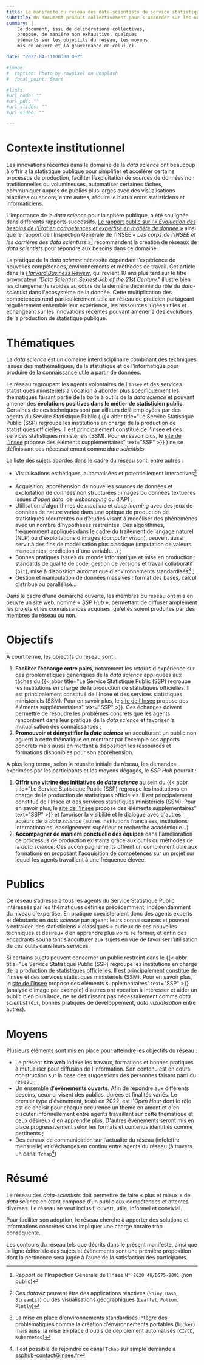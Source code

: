 ```yaml
---
title: Le manifeste du réseau des data-scientists du service statistique public
subtitle: Un document produit collectivement pour s'accorder sur les objectifs et les moyens du réseau  
summary: |
    Ce document, issu de délibérations collectives,
    propose, de manière non exhaustive, quelques
    éléments sur les objectifs du réseau, les moyens
    mis en oeuvre et la gouvernance de celui-ci.

date: "2022-04-11T00:00:00Z"

#image:
#  caption: Photo by rawpixel on Unsplash
#  focal_point: Smart

#links:
#url_code: ""
#url_pdf: ""
#url_slides: ""
#url_video: ""

---
```


# Contexte institutionnel

Les innovations récentes dans le domaine de
la  _data science_ ont beaucoup à offrir à la statistique publique 
pour simplifier et accélérer certains processus de production, 
faciliter l’exploitation de sources de données non traditionnelles
ou volumineuses, automatiser certaines tâches,
communiquer auprès de publics plus larges avec des visualisations
réactives ou encore, entre autres,
réduire le hiatus entre statisticiens et informaticiens.

L’importance de la _data science_ pour la sphère publique, a été soulignée dans différents rapports successifs.
[Le rapport public sur l’_« Évaluation des besoins de l’État en compétences et expertise en matière de donnée »_](https://www.numerique.gouv.fr/publications/rapport-evaluation-besoins-etat-en-competences-et-expertises-en-matiere-de-donnee/) ainsi que le rapport de l’Inspection Générale de l’INSEE _« Les corps de l’INSEE et les carrières des data scientists »_[^1] recommandent la création de réseaux de _data scientists_ pour répondre aux besoins dans ce domaine.

[^1]: Rapport de l'Inspection Générale de l'Insee `N° 2020_48/DG75-B001` (non public)


La pratique de la _data science_ nécessite cependant l’expérience de nouvelles compétences,
environnements et méthodes de travail. Cet article dans
la [_Harvard Business Review_](https://hbr.org/2022/07/is-data-scientist-still-the-sexiest-job-of-the-21st-century),
qui revient 10 ans plus tard sur le titre provocateur
_["Data Scientist: Sexiest Job of the 21st Century."](https://hbr.org/2012/10/data-scientist-the-sexiest-job-of-the-21st-century
)_
illustre bien les changements rapides au cours de la dernière 
décennie du rôle du _data-scientist_ dans l'écosystème de
la donnée. Cette multiplication des compétences rend particulièrement
utile un réseau de praticien partageant régulièrement ensemble
leur expérience, les ressources jugées utiles et échangeant sur
les innovations récentes pouvant amener à des évolutions
de la production de statistique publique. 


# Thématiques

La _data science_ est un domaine interdisciplinaire combinant des techniques issues des mathématiques, de la statistique et de l’informatique pour produire de la connaissance utile à partir de données.

Le réseau regroupant les agents  volontaires de l'`Insee` et des services statistiques ministériels a vocation à aborder plus spécifiquement les thématiques faisant partie de la boite à outils de la _data science_ et pouvant amener des **évolutions positives dans le métier de statisticien public**. Certaines de ces techniques sont par ailleurs déjà employées par des agents du Service Statistique Public (
{{< abbr title="Le Service Statistique Public (SSP) regroupe les institutions en charge de la production de statistiques officielles. Il est principalement constitué de l'Insee et des services statistiques ministériels (SSM). Pour en savoir plus, le [site de l'Insee](https://www.insee.fr/fr/information/1302192) propose des éléments supplémentaires" text="SSP" >}}
) ne se définissant pas nécessairement comme _data scientists_.

La liste des sujets abordés dans le cadre du réseau sont, entre autres : 

- Visualisations esthétiques, automatisées et potentiellement interactives[^2] ;
- Acquisition, appréhension de nouvelles sources de données et exploitation de données non structurées : images ou données textuelles issues  d'*open data*, de *webscraping* ou d'API ;
- Utilisation d’algorithmes de _machine_ et _deep learning_ avec des jeux de données de nature variée dans une optique de production de statistiques récurrentes ou d’études visant à modéliser des phénomènes avec un nombre d’hypothèses restreintes. Ces algorithmes, fréquemment appliqués dans le cadre du traitement de langage naturel (NLP) ou d'exploitations d'images (_computer vision_), peuvent aussi servir à des fins de modélisation plus classique (imputation de valeurs manquantes, prédiction d'une variable...) ;
- Bonnes pratiques issues du monde informatique et mise en production : standards de qualité de code, gestion de versions et travail collaboratif (`Git`), mise à disposition automatique d'environnements standardisés[^3] ;
- Gestion et manipulation de données massives : format des bases, calcul distribué ou parallélisé...

[^2]: Ces _dataviz_ peuvent être des applications réactives (`Shiny`, `Dash`, `StreamLit`) ou des visualisations géographiques (`Leaflet`, `Folium`, `Plotly`)
[^3]: La mise en place d'environnements standardisés intègre des problématiques comme la création d’environnements portables (`Docker`) mais aussi la mise en place d'outils de déploiement automatisés (`CI/CD`, `Kubernetes`)

Dans le cadre d'une démarche ouverte, les membres du réseau ont mis en oeuvre
un site web, nommé _« SSP Hub »_, permettant de diffuser amplement
les projets et
les connaissances
acquises, qu'elles soient produites par des membres du réseau ou non.


# Objectifs 

À court terme, les objectifs du réseau sont :

1. __Faciliter l’échange entre pairs__, notamment les retours d'expérience sur des problématiques génériques de la _data science_ appliquées aux tâches du {{< abbr title="Le Service Statistique Public (SSP) regroupe les institutions en charge de la production de statistiques officielles. Il est principalement constitué de l'Insee et des services statistiques ministériels (SSM). Pour en savoir plus, le [site de l'Insee](https://www.insee.fr/fr/information/1302192) propose des éléments supplémentaires" text="SSP" >}}. Ces échanges doivent permettre de résoudre les problèmes concrets que les agents rencontrent dans leur pratique de la _data science_ et favoriser la mutualisation des connaissances ;
2. **Promouvoir et démystifier la _data science_** en acculturant un public non aguerri à cette thématique en montrant par l'exemple ses apports concrets mais aussi en mettant à disposition les ressources et formations disponibles pour son appréhension.

A plus long terme, selon la réussite initiale du réseau, les demandes exprimées par les participants et les moyens dégagés, le _SSP Hub_ pourrait :

1. **Offrir une vitrine des initiatives de _data science_** au sein du {{< abbr title="Le Service Statistique Public (SSP) regroupe les institutions en charge de la production de statistiques officielles. Il est principalement constitué de l'Insee et des services statistiques ministériels (SSM). Pour en savoir plus, le [site de l'Insee](https://www.insee.fr/fr/information/1302192) propose des éléments supplémentaires" text="SSP" >}} et favoriser la visibilité et le dialogue avec d'autres acteurs de la _data science_ (autres institutions françaises, institutions internationales, enseignement supérieur et recherche académique...)
2. **Accompagner de manière ponctuelle des équipes** dans l'amélioration de processus de production existants grâce aux outils ou méthodes de la _data science_. Ces accompagnements offrent un complément utile aux formations en proposant l'acquisition de compétences sur un projet sur lequel les agents travaillent à une fréquence élevée.

# Publics

Ce réseau s’adresse à tous les agents du Service Statistique Public intéressés par les thématiques définies précédemment, indépendamment du niveau d'expertise. En pratique coexisteraient donc des agents experts et débutants en _data science_ partageant leurs connaissances et pouvant s’entraider, des statisticiens « classiques » curieux de ces nouvelles techniques et désireux d’en apprendre plus voire se former, et enfin des encadrants souhaitant s’acculturer aux sujets en vue de favoriser l’utilisation de ces outils dans leurs services.

Si certains sujets peuvent concerner un public restreint dans le {{< abbr title="Le Service Statistique Public (SSP) regroupe les institutions en charge de la production de statistiques officielles. Il est principalement constitué de l'Insee et des services statistiques ministériels (SSM). Pour en savoir plus, le [site de l'Insee](https://www.insee.fr/fr/information/1302192) propose des éléments supplémentaires" text="SSP" >}} (analyse d'image par exemple) d'autres ont vocation à intéresser et aider un public bien plus large, ne se définissant pas nécessairement comme _data scientist_ (`Git`, bonnes pratiques de développement, _data vizualisation_ entre autres).

# Moyens

Plusieurs éléments sont mis en place pour atteindre les objectifs du réseau :

- Le présent __site web__ indexe les travaux, formations et bonnes pratiques à mutualiser pour diffusion de l’information. Son contenu est en cours construction sur la base des suggestions des personnes faisant parti du réseau ;
- Un ensemble d’__évènements ouverts__. Afin de répondre aux différents besoins, ceux-ci visent des publics, durées et finalités variés. Le premier type d'évènement, testé en 2022, est l'_Open Hour_ dont le rôle est de choisir pour chaque occurence un thème en amont et d'en discuter informellement entre agents travaillant sur cette thématique et ceux désireux d'en apprendre plus. D'autres évènements seront mis en place progressivement selon les formats et contenus identifiés comme pertinents ;
- Des canaux de communication sur l’actualité du réseau (infolettre mensuelle) et d’échanges en continu entre agents du réseau (à travers un canal `Tchap`[^5])

[^5]: Il est possible de rejoindre ce canal `Tchap` sur simple demande à <ssphub-contact@insee.fr>

# Résumé

Le réseau des _data-scientists_ doit
permettre de faire « plus et mieux » de _data science_ en étant composé d’un public aux compétences et attentes diverses. Le réseau se veut inclusif, ouvert, utile, informel et convivial.

Pour faciliter son adoption, le réseau cherche à apporter des solutions et informations concrètes sans impliquer une charge horaire trop conséquente. 

Les contours du réseau tels que décrits dans le présent manifeste, ainsi que la ligne éditoriale des sujets et évènements sont une première proposition dont la pertinence sera jugée à l’aune de la satisfaction des participants. 